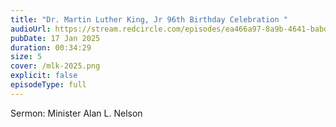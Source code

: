 ```yaml
---
title: "Dr. Martin Luther King, Jr 96th Birthday Celebration "
audioUrl: https://stream.redcircle.com/episodes/ea466a97-8a9b-4641-babd-a9dfc141e0fe/stream.mp3
pubDate: 17 Jan 2025
duration: 00:34:29
size: 5
cover: /mlk-2025.png
explicit: false
episodeType: full
---
```

Sermon: Minister Alan L. Nelson